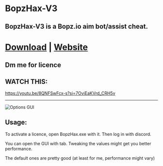 
# BopzHax-V3

## BopzHax-V3 is a Bopz.io aim bot/assist cheat.

# [Download](https://github.com/Omena0/BopzHax/raw/main/dist/BopzHax-V3.exe) | [Website](./static/index.html)

## Dm me for licence

## WATCH THIS:
https://youtu.be/8QNFSwFcx-s?si=7OviEaKVrd_CRH5v

---

![Options GUI](https://github.com/user-attachments/assets/0e3f97db-5275-46f0-8622-fc7d62031f0a)

## Usage:

To activate a licence, open BopzHax.exe with it. Then log in with discord.

You can open the GUI with tab.
Tweaking the values might get you better performance.

The default ones are pretty good (at least for me, performance might vary)
